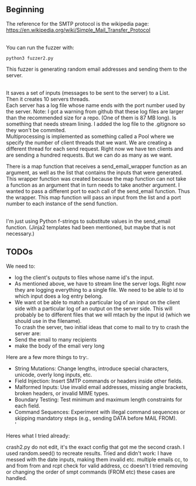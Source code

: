 ## Beginning


The reference for the SMTP protocol is the wikipedia page:<br />
https://en.wikipedia.org/wiki/Simple_Mail_Transfer_Protocol <br/>
<br/>

You can run the fuzzer with:
```
python3 fuzzer2.py
```

This fuzzer is generating random email addresses and sending them to the server.<br/><br />

It saves a set of inputs (messages to be sent to the server) to a List.<br/>
Then it creates 10 servers threads. <br />
Each server has a log file whose name ends with the port number used by the server. Note: I got a warning from github that these log files are larger than the recommended size for a repo. (One of them is 87 MB long). Is something that needs stream lining. I added the log file to the .gitignore so they won't be commited.<br/>
Multiprocessing is implemented as something called a Pool where we specify the 
number of client threads that we want. We are creating a different thread for each 
send request. Right now we have ten clients and are sending a hundred requests. But we can do as many as we want. <br />

There is a map function that receives a send_email_wrapper function as an argument, as well as the list that contains the inputs that were generated. This wrapper function was created because the map function can not take a function as an argument that in turn needs to take another argument. I wanted to pass a different port to each call of the send_email function. Thus the wrapper.
This map function will pass an input from the list and a port number to each instance of the send function.<br/> <br />

I'm just using Python f-strings to substitute values in the send_email function. (Jinja2 templates had been mentioned, but maybe that is not necessary.)<br/>



## TODOs
We need to:<br/>
-  log the client's outputs to files whose name id's the input.<br/>
-  As mentioned above, we have to stream line the server logs. Right now they are logging everything to a single file. We need to be able to id to which input does a log entry belong.<br/>
-  We want ot be able to match a particular log of an input on the client side with a particular log of an output on the server side. This will probably be to different files that we will mtach by the input id (which we should use in the filename).<br/>
To crash the server, two initial ideas that come to mail to try to crash the server are:<br/>
- Send the email to many recipients<br/>
- make the body of the email very long<br/>

Here are a few more things to try:.<br/>
- String Mutations: Change lengths, introduce special characters, unicode, overly long inputs, etc.<br/>
- Field Injection: Insert SMTP commands or headers inside other fields.<br/>
- Malformed Inputs: Use invalid email addresses, missing angle brackets, broken headers, or invalid MIME types.<br/>
- Boundary Testing: Test minimum and maximum length constraints for each field.<br/>
- Command Sequences: Experiment with illegal command sequences or skipping mandatory steps (e.g., sending DATA before MAIL FROM).<br/>'

Heres what I tried already: 

crash2.py do not edit, it's the exact config that got me the second crash. I used random.seed() to recreate results. 
Tried and didn't work: 
I have messed with the date inputs, making them invalid etc. 
multiple emails cc, to and from
from and rcpt check for valid address, cc doesn't 
I tried removing or changing the order of smpt commands (FROM etc) these cases are handled. 

